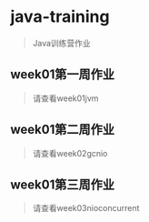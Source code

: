 # java-training
> Java训练营作业

## week01第一周作业

> 请查看week01jvm

## week01第二周作业

> 请查看week02gcnio

## week01第三周作业

> 请查看week03nioconcurrent
